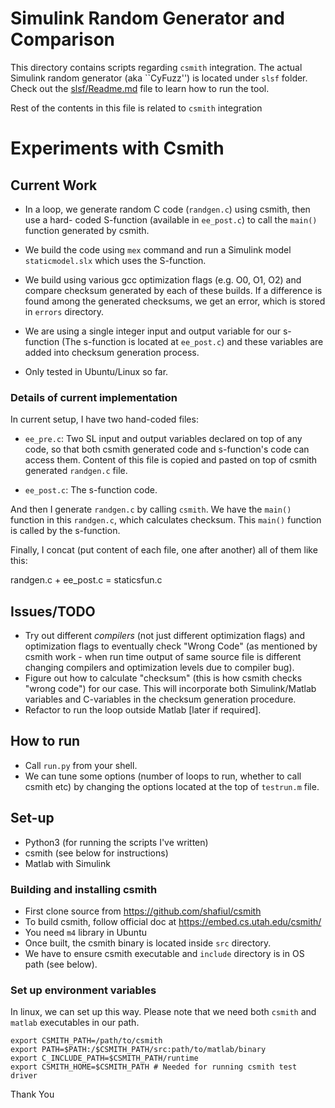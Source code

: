 # Simulink Random Generator and Comparison 

This directory contains scripts regarding `csmith` integration. The 
actual Simulink random generator (aka ``CyFuzz'') is located under `slsf` 
folder. Check out the [slsf/Readme.md](slsf/Readme.md) file to learn how to 
run the tool.

Rest of the contents in this file is related to `csmith` integration

# Experiments with Csmith

## Current Work

 - In a loop, we generate random C code (`randgen.c`) using csmith, then use a hard-
coded S-function (available in `ee_post.c`) to call the `main()` function generated by csmith.

 - We build the code using `mex` command and run a Simulink model `staticmodel.slx` which uses the S-function.

 - We build using various gcc optimization flags (e.g. O0, O1, O2) and
compare checksum generated by each of these builds. If a difference is found among the generated checksums, we get an error, which is stored in `errors` directory.

 - We are using a single integer input and output variable for our s-function 
(The s-function is located at `ee_post.c`) and these variables are
added into checksum generation process.

 - Only tested in Ubuntu/Linux so far.

### Details of current implementation

In current setup, I have two hand-coded files:

 - `ee_pre.c`: Two SL input and output variables declared on top of any code, so that both csmith generated code and s-function's code can access them. Content of this file is copied and pasted on top of csmith generated `randgen.c` file.

 - `ee_post.c`: The s-function code.

And then I generate `randgen.c` by calling `csmith`. We have the `main()` function in this `randgen.c`, which calculates checksum. This `main()` function is called by the s-function.

Finally, I concat (put content of each file, one after another) all of them like this:

randgen.c + ee_post.c = staticsfun.c 

## Issues/TODO

 - Try out different *compilers* (not just different optimization flags) 
and optimization flags to eventually check "Wrong Code" (as mentioned by 
csmith work - when run time output of same source 
file is different changing compilers and optimization levels due to 
compiler bug).
 - Figure out how to calculate "checksum" (this is how csmith checks "wrong
code") for our case. This will incorporate both Simulink/Matlab variables and 
C-variables in the checksum generation procedure.
 - Refactor to run the loop outside Matlab [later if required].

## How to run

 - Call `run.py` from your shell.
 - We can tune some options (number of loops to run, whether to call csmith etc) by changing the options located at the top of `testrun.m` file.

## Set-up

 - Python3 (for running the scripts I've written)
 - csmith (see below for instructions)
 - Matlab with Simulink 

### Building and installing csmith

 - First clone source from https://github.com/shafiul/csmith
 - To build csmith, follow official doc at https://embed.cs.utah.edu/csmith/
 - You need `m4` library in Ubuntu
 - Once built, the csmith binary is located inside `src` directory.
 - We have to ensure csmith executable and `include` directory is in OS path (see below). 

### Set up environment variables

In linux, we can set up this way. Please note that we need both `csmith` and `matlab` executables in our path.

    export CSMITH_PATH=/path/to/csmith
    export PATH=$PATH:/$CSMITH_PATH/src:path/to/matlab/binary
    export C_INCLUDE_PATH=$CSMITH_PATH/runtime
    export CSMITH_HOME=$CSMITH_PATH # Needed for running csmith test driver

Thank You
